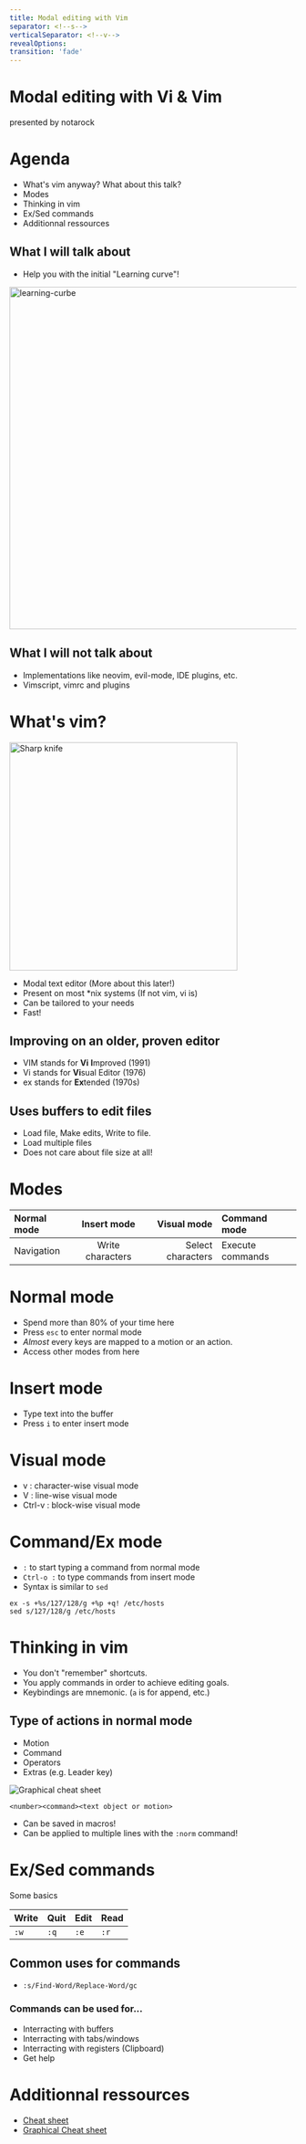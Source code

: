 ```yaml
---
title: Modal editing with Vim
separator: <!--s-->
verticalSeparator: <!--v-->
revealOptions:
transition: 'fade'
---
```


# Modal editing with Vi & Vim

presented by notarock

<!--s-->

# Agenda

- What's vim anyway? What about this talk?
- Modes
- Thinking in vim
- Ex/Sed commands
- Additionnal ressources

<!--v-->

## What I will talk about

- Help you with the initial "Learning curve"!

<img src="https://lucasfcosta.com/assets/vim-learning-curve.jpg" alt="learning-curbe" width="600"/>

<!--v-->

## What I will not talk about

- Implementations like neovim, evil-mode, IDE plugins, etc.
- Vimscript, vimrc and plugins

<!--s-->

# What's vim?

<img
src="https://www.housingunits.co.uk/media/catalog/product/cache/60968cec045f20fb06ab5f7720001507/1/4/1402bcff81f54c4b157b7e5d707abf6ef8d70667_445279_2.jpg"
alt="Sharp knife" width="400"/>

<!--v-->

- Modal text editor (More about this later!)
- Present on most *nix systems (If not vim, vi is)
- Can be tailored to your needs
- Fast!

<!--v-->

## Improving on an older, proven editor

- VIM stands for **Vi** **I**mproved (1991)
- Vi stands for  **Vi**sual Editor (1976)
- ex stands for **Ex**tended (1970s)

<!--v-->

## Uses buffers to edit files

- Load file, Make edits, Write to file.
- Load multiple files
- Does not care about file size at all!

<!--s-->

# Modes

| Normal mode    | Insert mode      | Visual mode       | Command mode     |
| :------------- | :----------:     | -----------:      | :-------------   |
| Navigation     | Write characters | Select characters | Execute commands |

<!--v-->

# Normal mode

- Spend more than 80% of your time here
- Press `esc` to enter normal mode
- *Almost* every keys are mapped to a motion or an action.
- Access other modes from here

<!--v-->

# Insert mode

- Type text into the buffer
- Press `i` to enter insert mode

<!--v-->

# Visual mode

- v          : character-wise visual mode
- V          : line-wise visual mode
- Ctrl-v     : block-wise visual mode

<!--v-->

# Command/Ex mode

- `:` to start typing a command from normal mode
- `Ctrl-o :` to type commands from insert mode
- Syntax is similar to `sed`
```
ex -s +%s/127/128/g +%p +q! /etc/hosts
sed s/127/128/g /etc/hosts
```

<!--s-->

# Thinking in vim

- You don't "remember" shortcuts.
- You apply commands in order to achieve editing goals.
- Keybindings are mnemonic. (`a` is for append, etc.)

<!--v-->

## Type of actions in normal mode

- Motion
- Command
- Operators
- Extras (e.g. Leader key)

<!--v-->

![Graphical cheat sheet](http://www.viemu.com/vi-vim-cheat-sheet.gif)

```
<number><command><text object or motion>
```

<!--v-->

- Can be saved in macros!
- Can be applied to multiple lines with the `:norm` command!

<!--s-->

# Ex/Sed commands

Some basics

| Write | Quit | Edit | Read |
|-------|------|------|------|
| `:w`  | `:q` | `:e` | `:r` |

<!--v-->

## Common uses for commands

- `:s/Find-Word/Replace-Word/gc`

<!--v-->

### Commands can be used for...

- Interracting with buffers
- Interracting with tabs/windows
- Interracting with registers (Clipboard)
- Get help

<!--s-->

# Additionnal ressources

- [Cheat sheet](https://www.fprintf.net/vimCheatSheet.html)
- [Graphical Cheat sheet](https://lucasfcosta.com/assets/vim-learning-curve.jpg)


